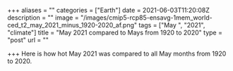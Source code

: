 +++
aliases = ""
categories = ["Earth"]
date = 2021-06-03T11:20:08Z
description = ""
image = "/images/cmip5-rcp85-ensavg-1mem_world-ced_t2_may_2021_minus_1920-2020_af.png"
tags = ["May ", "2021", "climate"]
title = "May 2021 compared to Mays from 1920 to 2020"
type = "post"
url = ""

+++
Here is how hot May 2021 was compared to all May months from 1920 to 2020.